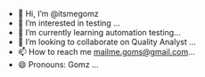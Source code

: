- 👋 Hi, I’m @itsmegomz
- 👀 I’m interested in testing ...
- 🌱 I’m currently learning automation testing...
- 💞️ I’m looking to collaborate on Quality Analyst ...
- 📫 How to reach me mailme.goms@gmail.com...
- 😄 Pronouns: Gomz ...


<!---
itsmegomz/itsmegomz is a ✨ special ✨ repository because its `README.md` (this file) appears on your GitHub profile.
You can click the Preview link to take a look at your changes.
--->
